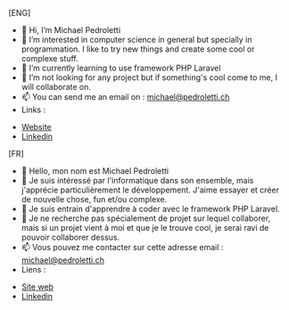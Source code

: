 [ENG]
- 👋 Hi, I’m Michael Pedroletti
- 👀 I’m interested in computer science in general but specially in programmation. I like to try new things and create some cool or complexe stuff.
- 🌱 I’m currently learning to use framework PHP Laravel
- 💞️ I’m not looking for any project but if something's cool come to me, I will collaborate on.
- 📫 You can send me an email on : michael@pedroletti.ch
- Links : 
<ul>
  <li><a href="https://michael.pedroletti.ch">Website</a></li>
  <li><a href="https://www.linkedin.com/in/michael-pedroletti-2aa219204">Linkedin</a></li>
</ul>

[FR]
- 👋 Hello, mon nom est Michael Pedroletti
- 👀 Je suis intéressé par l'informatique dans son ensemble, mais j'apprécie particulièrement le développement. J'aime essayer et créer de nouvelle chose, fun et/ou complexe.
- 🌱 Je suis entrain d'apprendre à coder avec le framework PHP Laravel.
- 💞️ Je ne recherche pas spécialement de projet sur lequel collaborer, mais si un projet vient à moi et que je le trouve cool, je serai ravi de pouvoir collaborer dessus.
- 📫 Vous pouvez me contacter sur cette adresse email : michael@pedroletti.ch
- Liens : 
<ul>
  <li><a href="https://michael.pedroletti.ch">Site web</a></li>
  <li><a href="https://www.linkedin.com/in/michael-pedroletti-2aa219204">Linkedin</a></li>
</ul>





